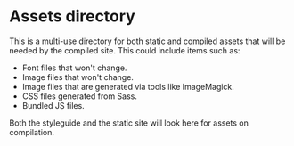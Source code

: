 # Assets directory

This is a multi-use directory for both static and compiled assets that will be needed by the compiled site. This could include items such as:

* Font files that won't change.
* Image files that won't change.
* Image files that are generated via tools like ImageMagick.
* CSS files generated from Sass.
* Bundled JS files.

Both the styleguide and the static site will look here for assets on compilation. 
